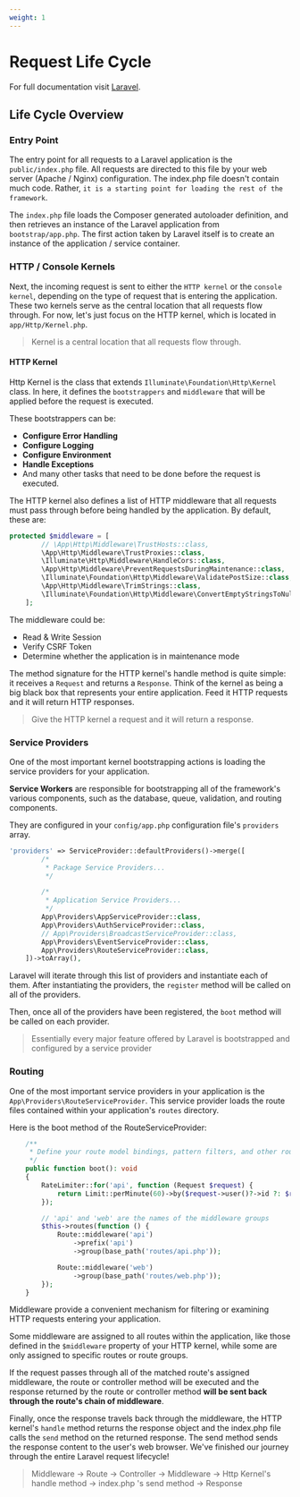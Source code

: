 ```yaml
---
weight: 1
---
```


# Request Life Cycle

For full documentation visit [Laravel](https://laravel.com/).

## Life Cycle Overview

### Entry Point

The entry point for all requests to a Laravel application is the `public/index.php` file. All requests are directed to this file by your web server (Apache / Nginx) configuration. The index.php file doesn't contain much code. Rather, `it is a starting point for loading the rest of the framework`.

The `index.php` file loads the Composer generated autoloader definition, and then retrieves an instance of the Laravel application from `bootstrap/app.php`. The first action taken by Laravel itself is to create an instance of the application / service container.

### HTTP / Console Kernels

Next, the incoming request is sent to either the `HTTP kernel` or the `console kernel`, depending on the type of request that is entering the application. These two kernels serve as the central location that all requests flow through. For now, let's just focus on the HTTP kernel, which is located in `app/Http/Kernel.php`.

> Kernel is a central location that all requests flow through.

#### HTTP Kernel

Http Kernel is the class that extends `Illuminate\Foundation\Http\Kernel` class. In here, it defines the `bootstrappers` and `middleware` that will be applied before the request is executed.

These bootstrappers can be:

-   **Configure Error Handling**
-   **Configure Logging**
-   **Configure Environment**
-   **Handle Exceptions**
-   And many other tasks that need to be done before the request is executed.

The HTTP kernel also defines a list of HTTP middleware that all requests must pass through before being handled by the application. By default, these are:

```php
protected $middleware = [
        // \App\Http\Middleware\TrustHosts::class,
        \App\Http\Middleware\TrustProxies::class,
        \Illuminate\Http\Middleware\HandleCors::class,
        \App\Http\Middleware\PreventRequestsDuringMaintenance::class,
        \Illuminate\Foundation\Http\Middleware\ValidatePostSize::class,
        \App\Http\Middleware\TrimStrings::class,
        \Illuminate\Foundation\Http\Middleware\ConvertEmptyStringsToNull::class,
    ];
```

The middleware could be:

-   Read & Write Session
-   Verify CSRF Token
-   Determine whether the application is in maintenance mode

The method signature for the HTTP kernel's handle method is quite simple: it receives a `Request` and returns a `Response`. Think of the kernel as being a big black box that represents your entire application. Feed it HTTP requests and it will return HTTP responses.

> Give the HTTP kernel a request and it will return a response.

### Service Providers

One of the most important kernel bootstrapping actions is loading the service providers for your application.

**Service Workers** are responsible for bootstrapping all of the framework's various components, such as the database, queue, validation, and routing components.

They are configured in your `config/app.php` configuration file's `providers` array.

```php
'providers' => ServiceProvider::defaultProviders()->merge([
        /*
         * Package Service Providers...
         */

        /*
         * Application Service Providers...
         */
        App\Providers\AppServiceProvider::class,
        App\Providers\AuthServiceProvider::class,
        // App\Providers\BroadcastServiceProvider::class,
        App\Providers\EventServiceProvider::class,
        App\Providers\RouteServiceProvider::class,
    ])->toArray(),
```

Laravel will iterate through this list of providers and instantiate each of them. After instantiating the providers, the `register` method will be called on all of the providers.

Then, once all of the providers have been registered, the `boot` method will be called on each provider.

> Essentially every major feature offered by Laravel is bootstrapped and configured by a service provider

### Routing

One of the most important service providers in your application is the `App\Providers\RouteServiceProvider`. This service provider loads the route files contained within your application's `routes` directory.

Here is the boot method of the RouteServiceProvider:

```php
    /**
     * Define your route model bindings, pattern filters, and other route configuration.
     */
    public function boot(): void
    {
        RateLimiter::for('api', function (Request $request) {
            return Limit::perMinute(60)->by($request->user()?->id ?: $request->ip());
        });

        // 'api' and 'web' are the names of the middleware groups
        $this->routes(function () {
            Route::middleware('api')
                ->prefix('api')
                ->group(base_path('routes/api.php'));

            Route::middleware('web')
                ->group(base_path('routes/web.php'));
        });
    }
```

Middleware provide a convenient mechanism for filtering or examining HTTP requests entering your application.

Some middleware are assigned to all routes within the application, like those defined in the `$middleware` property of your HTTP kernel, while some are only assigned to specific routes or route groups.

If the request passes through all of the matched route's assigned middleware, the route or controller method will be executed and the response returned by the route or controller method **will be sent back through the route's chain of middleware**.

Finally, once the response travels back through the middleware, the HTTP kernel's `handle` method returns the response object and the index.php file calls the `send` method on the returned response. The send method sends the response content to the user's web browser. We've finished our journey through the entire Laravel request lifecycle!

> Middleware -> Route -> Controller -> Middleware -> Http Kernel's handle method -> index.php 's send method -> Response
